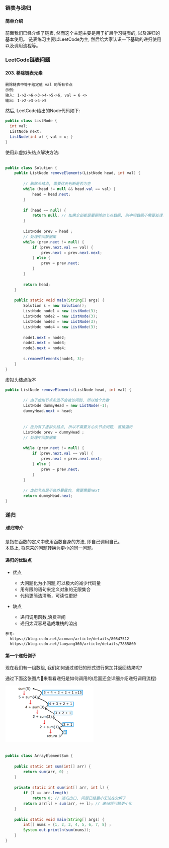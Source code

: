 ### 链表与递归

#### 简单介绍
前面我们已经介绍了链表, 然而这个主题主要是用于扩展学习链表的, 以及递归的基本使用。
链表练习主要以LeetCode为主, 然后给大家认识一下基础的递归使用以及调用流程等。


### LeetCode链表问题

#### 203. 移除链表元素

```Text
删除链表中等于给定值 val 的所有节点
示例:
输入: 1->2->6->3->4->5->6, val = 6 <>
输出: 1->2->3->4->5
```
然后, LeetCode给出的Node代码如下:

```java
public class ListNode {
  int val;
  ListNode next;
  ListNode(int x) { val = x; }
}
```

使用非虚拟头结点解决方法:

```java

public class Solution {
    public ListNode removeElements(ListNode head, int val) {

        // 删除头结点, 需要优先判断是否为空
        while (head != null && head.val == val) {
            head = head.next;
        }

        if (head == null) {
            return null; // 如果全部都是要删除的节点数据, 则中间数据不需要处理了
        }

        ListNode prev = head ;
        // 处理中间数据集
        while (prev.next != null) {
            if (prev.next.val == val) {
                prev.next = prev.next.next;
            } else {
                prev = prev.next;
            }
        }

        return head;
    }

    public static void main(String[] args) {
        Solution s = new Solution();
        ListNode node1 = new ListNode(3);
        ListNode node2 = new ListNode(3);
        ListNode node3 = new ListNode(3);
        ListNode node4 = new ListNode(3);

        node1.next = node2;
        node2.next = node3;
        node3.next = node4;

        s.removeElements(node1, 3);
    }
}
```


虚拟头结点版本
```java
public ListNode removeElements(ListNode head, int val) {

        // 由于虚拟节点永远不会被访问到, 所以给个负数
        ListNode dummyHead = new ListNode(-1);
        dummyHead.next = head;


        // 应为有了虚拟头结点, 所以不需要关心头节点问题, 直接遍历
        ListNode prev = dummyHead ;
        // 处理中间数据集

        while (prev.next != null) {
            if (prev.next.val == val) {
                prev.next = prev.next.next;
            } else {
                prev = prev.next;
            }
        }

        // 虚拟节点是不会外暴露的, 需要需要next
        return dummyHead.next;
}
```




### 递归

##### 递归简介
是指在函数的定义中使用函数自身的方法, 即自己调用自己。<br />
本质上, 将原来的问题转换为更小的同一问题。

#### 递归的优缺点
  * 优点
    * 大问题化为小问题,可以极大的减少代码量
    * 用有限的语句来定义对象的无限集合
    * 代码更简洁清晰，可读性更好

  * 缺点
    * 递归调用函数,浪费空间
    * 递归太深容易造成堆栈的溢出

```Text
参考:
  https://blog.csdn.net/acmman/article/details/80547512
  https://blog.csdn.net/laoyang360/article/details/7855860
```



#### 第一个递归例子

现在我们有一组数组, 我们如何通过递归的形式进行累加并返回结果呢?

通过下面这张图片来看看递归是如何调用的(后面还会详细介绍递归调用流程)

![avatar](https://github.com/basebase/img_server/blob/master/common/recursion01.png?raw=true)


```java

public class ArrayElementSum {

    public static int sum(int[] arr) {
        return sum(arr, 0) ;
    }

    private static int sum(int[] arr, int l) {
        if (l == arr.length)
            return 0; // 递归出口, 问题已经最小无法在分解了
        return arr[l] + sum(arr, ++ l); // 递归将问题更小化
    }

    public static void main(String[] args) {
        int[] nums = {1, 2, 3, 4, 5, 6, 7, 8} ;
        System.out.println(sum(nums));
    }
}
```
